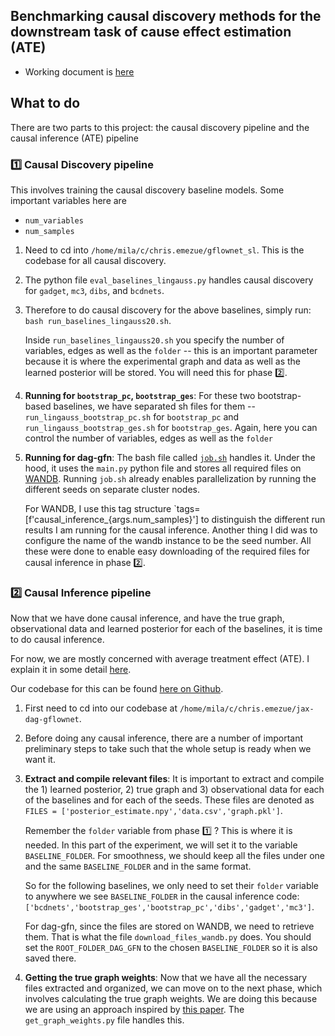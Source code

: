 ## Benchmarking causal discovery methods for the downstream task of cause effect estimation (ATE)

- Working document is [here](https://www.notion.so/chrisemezue/My-Mila-Project-29df7ef1d7954505abae8ab5361b2410)


## What to do
There are two parts to this project: the causal discovery pipeline and the causal inference (ATE) pipeline

### 1️⃣ Causal Discovery pipeline
This involves training the causal discovery baseline models. 
Some important variables here are
- `num_variables`
- `num_samples`

1. Need to cd into `/home/mila/c/chris.emezue/gflownet_sl`. This is the codebase for all causal discovery.
2. The python file `eval_baselines_lingauss.py` handles causal discovery for `gadget`, `mc3`, `dibs`, and `bcdnets`.
3. Therefore to do causal discovery for the above baselines, simply run: `bash run_baselines_lingauss20.sh`.

    Inside `run_baselines_lingauss20.sh` you specify the number of variables, edges as well as  the `folder` -- this is an important parameter because it is where the experimental graph and data as well as the learned posterior will be stored. You will need this for phase 2️⃣.

4. **Running for `bootstrap_pc`, `bootstrap_ges`**: For these two bootstrap-based baselines, we have separated sh files for them -- `run_lingauss_bootstrap_pc.sh` for `bootstrap_pc`  and `run_lingauss_bootstrap_ges.sh` for `bootstrap_ges`. Again, here you can control the number of variables, edges as well as  the `folder`
5. **Running for dag-gfn**: The bash file called [`job.sh`](https://github.com/chrisemezue/gflownet_sl/blob/chris/ci/job.sh) handles it. Under the hood, it uses the `main.py` python file and stores all required files on [WANDB](https://wandb.ai/tristandeleu_mila_01/gflownet-bayesian-structure-learning/table?workspace=user-chrisemezue). Running `job.sh` already enables parallelization by running the different seeds on separate cluster nodes.

    For WANDB, I use this tag structure `tags=[f'causal_inference_{args.num_samples}'] to distinguish the different run results I am running for the causal inference. Another thing I did was to configure the name of the wandb instance to be the seed number. All these were done to enable easy downloading of the required files for causal inference in phase 2️⃣.


### 2️⃣ Causal Inference pipeline

Now that we have done causal inference, and have the true graph, observational data and learned posterior for each of the baselines, it is time to do causal inference.

For now, we are mostly concerned with average treatment effect (ATE). I explain it in some detail [here](https://www.notion.so/chrisemezue/My-Mila-Project-29df7ef1d7954505abae8ab5361b2410?pvs=4#4e2ca9d22807470c80679d726652a679).

Our codebase for this can be found [here on Github](https://github.com/chrisemezue/jax-dag-gflownet/tree/master).

1. First need to cd into our codebase at `/home/mila/c/chris.emezue/jax-dag-gflownet`.
2. Before doing any causal inference, there are a number of important preliminary steps to take such that the whole setup is ready when we want it.
3. **Extract and compile relevant files**: It is important to extract and compile the 1) learned posterior, 2) true graph and 3) observational data for each of the baselines and for each of the seeds. These files are denoted as `FILES = ['posterior_estimate.npy','data.csv','graph.pkl']`.

    Remember the `folder` variable from phase 1️⃣ ? This is where it is needed. In this part of the experiment, we will set it to the variable `BASELINE_FOLDER`. For smoothness, we should keep all the files under one and the same `BASELINE_FOLDER` and in the same format. 

    So for the following baselines, we only need to set their `folder` variable to anywhere we see `BASELINE_FOLDER` in the causal inference code: `['bcdnets','bootstrap_ges','bootstrap_pc','dibs','gadget','mc3']`. 

    For dag-gfn, since the files are stored on WANDB, we need to retrieve them. That is what the file `download_files_wandb.py` does. You should set the `ROOT_FOLDER_DAG_GFN` to the chosen `BASELINE_FOLDER` so it is also saved there. 

4. **Getting the true graph weights**: Now that we have all the necessary files extracted and organized, we can move on to the next phase, which involves calculating the true graph weights. We are doing this because we are using an approach inspired by [this paper](https://ftp.cs.ucla.edu/pub/stat_ser/r432.pdf). The `get_graph_weights.py` file handles this.